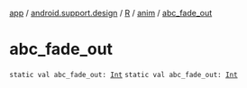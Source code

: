 [app](../../../index.md) / [android.support.design](../../index.md) / [R](../index.md) / [anim](index.md) / [abc_fade_out](./abc_fade_out.md)

# abc_fade_out

`static val abc_fade_out: `[`Int`](https://kotlinlang.org/api/latest/jvm/stdlib/kotlin/-int/index.html)
`static val abc_fade_out: `[`Int`](https://kotlinlang.org/api/latest/jvm/stdlib/kotlin/-int/index.html)